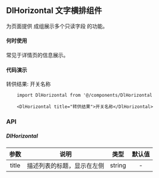 ## DlHorizontal 文字横排组件

为页面提供 成组展示多个只读字段 的功能。

#### 何时使用

常见于详情页的信息展示。

#### 代码演示

转供结果: 开关名称

```
	import DlHorizontal from '@/components/DlHorizontal
	
	<DlHorizontal title="转供结果">开关名称</DlHorizontal>
```

### API

##### DlHorizontal

参数 |说明|类型|默认值
:---:|:---:|:---:|:---:
title|描述列表的标题，显示在左侧|string|-